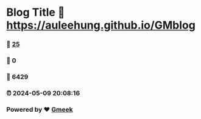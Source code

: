 # Blog Title :link: https://auleehung.github.io/GMblog 
### :page_facing_up: [25](https://auleehung.github.io/GMblog/tag.html) 
### :speech_balloon: 0 
### :hibiscus: 6429 
### :alarm_clock: 2024-05-09 20:08:16 
### Powered by :heart: [Gmeek](https://github.com/Meekdai/Gmeek)
